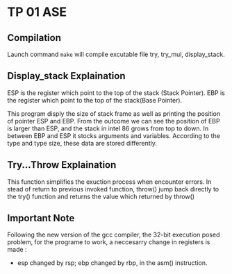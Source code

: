 # TP 01 ASE

## Compilation
Launch command ```make```  will compile excutable file try, try_mul, display_stack.

## Display_stack Explaination
ESP is the register which point to the top of the stack (Stack Pointer).
EBP is the register which point to the top of the stack(Base Pointer).

This program disply the size of stack frame as well as printing the position of pointer ESP and EBP.
From the outcome we can see the position of EBP is larger than ESP, and the stack in intel 86 grows from top to down.
In between EBP and ESP it stocks arguments and variables. According to the type and type size, these data are stored differently.

## Try...Throw Explaination
This function simplifies the exuction process when encounter errors. In stead of return to previous invoked function, throw() jump back directly to the try() function and returns the value which returned by throw()

## Important Note

Following the new version of the gcc compiler, the 32-bit execution posed problem, for the programe to work, a neccesarry change in registers is made :
- esp changed by rsp; ebp changed by rbp, in the asm() instruction.

